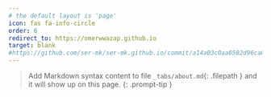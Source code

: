 ```yaml
---
# the default layout is 'page'
icon: fas fa-info-circle
order: 6
redirect_to: https://omerwwazap.github.io
target: blank
#https://github.com/ser-mk/ser-mk.github.io/commit/a14a03c0aa6582d96ca0bb5df5af84b3a8a36933
---
```


> Add Markdown syntax content to file `_tabs/about.md`{: .filepath } and it will show up on this page.
{: .prompt-tip }
